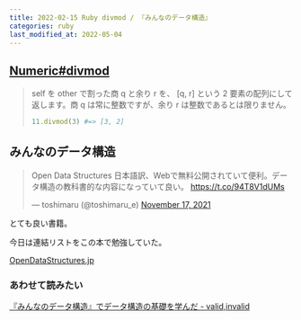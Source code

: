 ```yaml
---
title: 2022-02-15 Ruby divmod / 『みんなのデータ構造』
categories: ruby
last_modified_at: 2022-05-04
---
```


## [Numeric#divmod](https://docs.ruby-lang.org/ja/latest/method/Numeric/i/divmod.html)

> self を other で割った商 q と余り r を、 [q, r] という 2 要素の配列にして返します。商 q は常に整数ですが、余り r は整数であるとは限りません。
> 
> ```rb
> 11.divmod(3) #=> [3, 2]
> ```

## みんなのデータ構造

<blockquote class="twitter-tweet"><p lang="ja" dir="ltr">Open Data Structures 日本語訳、Webで無料公開されていて便利。データ構造の教科書的な内容になっていて良い。 <a href="https://t.co/94T8V1dUMs">https://t.co/94T8V1dUMs</a></p>&mdash; toshimaru (@toshimaru_e) <a href="https://twitter.com/toshimaru_e/status/1460768305942204416?ref_src=twsrc%5Etfw">November 17, 2021</a></blockquote> <script async src="https://platform.twitter.com/widgets.js" charset="utf-8"></script>

とても良い書籍。

今日は連結リストをこの本で勉強していた。

[OpenDataStructures.jp](https://sites.google.com/view/open-data-structures-ja/home)

### あわせて読みたい

[『みんなのデータ構造』でデータ構造の基礎を学んだ - valid,invalid](https://ohbarye.hatenablog.jp/entry/2020/05/10/open-data-structures)
